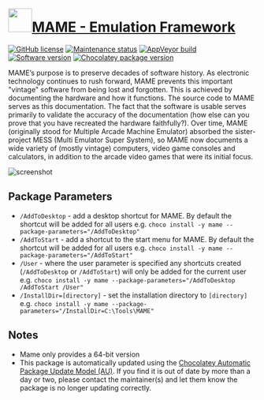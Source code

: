 # [<img src="https://cdn.jsdelivr.net/gh/dgalbraith/chocolatey-packages@e184f68c9b0399f6ed12453be4b6dd5f79beeaa2/icons/mame.png" width="48" height="48" />MAME - Emulation Framework](https://community.chocolatey.org/packages/mame)

[![GitHub license](https://img.shields.io/github/license/mamedev/mame)](https://github.com/dbgate/dbgate/blob/master/COPYING)
[![Maintenance status](https://img.shields.io/badge/maintained%3F-yes-green.svg)](https://gitHub.com/dgalbraith/chocolatey-packages/graphs/commit-activity)
[![AppVeyor build](https://img.shields.io/appveyor/ci/dgalbraith/chocolatey-packages)](https://ci.appveyor.com/project/dgalbraith/chocolatey-packages)
[![Software version](https://img.shields.io/badge/Source-v0.273-blue)](https://github.com/mamedev/mame/releases/tag/mame0273)
[![Chocolatey package version](https://img.shields.io/chocolatey/v/mame?label=Chocolatey)](https://community.chocolatey.org/packages/mame)

MAME’s purpose is to preserve decades of software history. As electronic
technology continues to rush forward, MAME prevents this important "vintage"
software from being lost and forgotten. This is achieved by documenting the
hardware and how it functions. The source code to MAME serves as this
documentation. The fact that the software is usable serves primarily to
validate the accuracy of the documentation (how else can you prove that you
have recreated the hardware faithfully?). Over time, MAME (originally stood
for Multiple Arcade Machine Emulator) absorbed the sister-project MESS (Multi
Emulator Super System), so MAME now documents a wide variety of (mostly
vintage) computers, video game consoles and calculators, in addition to the
arcade video games that were its initial focus.

![screenshot](https://cdn.jsdelivr.net/gh/dgalbraith/chocolatey-packages@80973991692dc8557725ecef9caefba958369241/automatic/mame/screenshot.png)

## Package Parameters

* `/AddToDesktop` - add a desktop shortcut for MAME.  By default the shortcut will be added for all users
e.g. `choco install -y mame --package-parameters="/AddToDesktop"`
* `/AddToStart` - add a shortcut to the start menu for MAME.  By default the shortcut will be added for all users
e.g. `choco install -y mame --package-parameters="/AddToStart"`
* `/User` - where the user parameter is specified any shortcuts created (`/AddToDesktop` or `/AddToStart`) will only
be added for the current user
e.g. `choco install -y mame --package-parameters="/AddToDesktop /AddToStart /User"`
* `/InstallDir=[directory]` - set the installation directory to `[directory]`
  e.g. `choco install -y mame --package-parameters="/InstallDir=C:\Tools\MAME"`

## Notes

* Mame only provides a 64-bit version
* This package is automatically updated using the [Chocolatey Automatic Package Update Model (AU)](https://github.com/majkinetor/au/blob/master/README.md).
If you find it is out of date by more than a day or two, please contact the maintainer(s) and let them know the package is no longer updating correctly.
